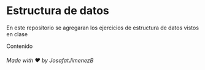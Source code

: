 # Estructura de datos

En este repositorio se agregaran los ejercicios de estructura de datos vistos en clase

Contenido


###### Made with :heart: by JosafatJimenezB